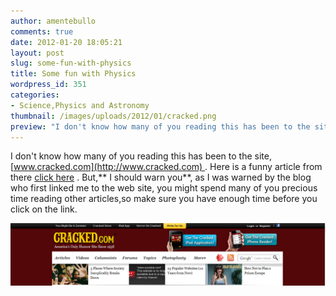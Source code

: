```yaml
---
author: amentebullo
comments: true
date: 2012-01-20 18:05:21
layout: post
slug: some-fun-with-physics
title: Some fun with Physics
wordpress_id: 351
categories:
- Science,Physics and Astronomy
thumbnail: /images/uploads/2012/01/cracked.png
preview: "I don't know how many of you reading this has been to the site, [www.cracked.com](http://www.cracked.com) . Here is a funny article from there."
---
```


I don't know how many of you reading this has been to the site, [www.cracked.com](http://www.cracked.com) . Here is a funny article from there [click here](http://www.cracked.com/article_19668_6-scientific-discoveries-that-laugh-in-face-physics.html?utm_source=facebook&utm_medium=fanpage&utm_campaign=new+article&wa_ibsrc=fanpage) . But,** I should warn you**, as I was warned by the blog who first linked me to the web site, you might spend many of you precious time reading other articles,so make sure you have enough time before you click on the link.

[![](/images/uploads/2012/01/cracked.png)](http://cracked.com/article_19668_6-scientific-discoveries-that-laugh-in-face-physics.html)
